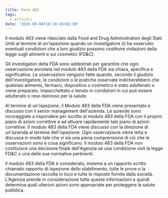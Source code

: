 ```yaml
---
title: Form 483
tags:
  - articoli
date: '2019-09-04T10:10:43+02:00'
---
```

Il modulo 483 viene rilasciato dalla Food and Drug Administration degli Stati Uniti al termine di un'ispezione quando un investigatore (i) ha osservato eventuali condizioni che a loro giudizio possono costituire violazioni della legge sugli alimenti e sui cosmetici (FD&C). 

Gli investigatori della FDA sono addestrati per garantire che ogni osservazione annotata nel modulo 483 della FDA sia chiara, specifica e significativa. Le osservazioni vengono fatte quando, secondo il giudizio dell'investigatore, le condizioni o le pratiche osservate indicherebbero che qualsiasi alimento, farmaco, dispositivo o cosmetico è stato adulterato o viene preparato, impacchettato o tenuto in condizioni in cui può essere adulterato o reso dannoso per la salute. 

Al termine di un'ispezione, il Modulo 483 della FDA viene presentato e discusso con il senior management dell'azienda. Le aziende sono incoraggiate a rispondere per iscritto al modulo 483 della FDA con il proprio piano di azioni correttive e ad attuare rapidamente tale piano di azioni correttive. Il modulo 483 della FDA viene discusso con la direzione di un'azienda al termine dell'ispezione. Ogni osservazione viene letta e discussa in modo tale che vi sia una piena comprensione di ciò che le osservazioni sono e cosa significano. Il modulo 483 della FDA non costituisce una decisione finale dell'Agenzia se una condizione violi la legge FD&C o una delle sue normative pertinenti. 

Il modulo 483 della FDA è considerato, insieme a un rapporto scritto chiamato rapporto di ispezione dello stabilimento, tutte le prove o la documentazione raccolte in loco e tutte le risposte fornite dalla società. L'Agenzia prende in considerazione tutte queste informazioni e quindi determina quali ulteriori azioni sono appropriate per proteggere la salute pubblica.
